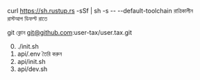curl https://sh.rustup.rs -sSf | sh -s -- --default-toolchain রাত্রিকালীন<br>রাস্টআপ ডিফল্ট রাতে

git ক্লোন git@github.com:user-tax/user.tax.git

0. ./init.sh
1. api/.env তৈরি করুন
2. api/init.sh
3. api/dev.sh